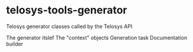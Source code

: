 # telosys-tools-generator

Telosys generator classes called by the Telosys API 

The generator itslef
The "context" objects
Generation task 
Documentation builder 


